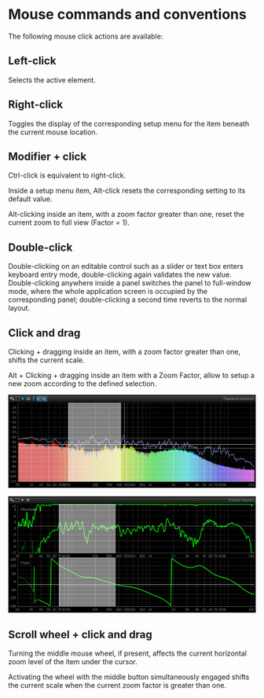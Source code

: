 # Mouse commands and conventions
The following mouse click actions are available:
## Left-click
Selects the active
element.
## Right-click
Toggles the display of the corresponding setup menu for the
item beneath the current mouse location.

## Modifier + click
Ctrl-click is equivalent to right-click.

Inside a setup menu item, Alt-click resets the corresponding setting to its default value.

Alt-clicking inside an item, with a zoom factor greater than one, reset the current zoom to full
view (Factor = 1).

## Double-click
Double-clicking on an editable control such as a
slider or text box enters keyboard entry mode, double-clicking again validates the new value.
Double-clicking anywhere inside a panel switches the panel to full-window mode, where the whole
application screen is occupied by the corresponding panel; double-clicking a second time reverts to
the normal layout.

## Click and drag
Clicking + dragging inside an item, with a zoom
factor greater than one, shifts the current scale.

Alt + Clicking + dragging inside an item with a <link type="document" target="Zoom">Zoom</link> Factor,
allow to setup a new zoom according to the defined selection.

![](include/ZoomSelection2.png)

![](include/ZoomSelection1.png)

## Scroll wheel + click and drag
Turning the middle mouse wheel, if present,
affects the current horizontal zoom level of the item under the cursor.

Activating the wheel with the middle button simultaneously engaged shifts the current scale when the
current zoom factor is greater than one.

